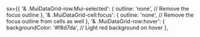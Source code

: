 sx={{
      '& .MuiDataGrid-row.Mui-selected': {
        outline: 'none', // Remove the focus outline
      },
      '& .MuiDataGrid-cell:focus': {
        outline: 'none', // Remove the focus outline from cells as well
      },
      '& .MuiDataGrid-row:hover': {
        backgroundColor: '#f8d7da', // Light red background on hover
      },
